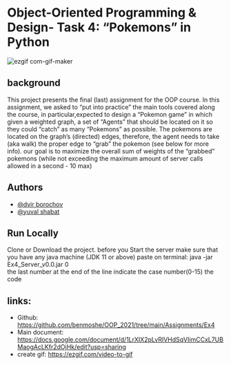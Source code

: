 
# Object-Oriented Programming & Design- Task 4: “Pokemons” in Python

![ezgif com-gif-maker](https://user-images.githubusercontent.com/73783656/148681714-d93afb4e-d9eb-4447-b2f8-424b6cb45b59.gif)

## background

This project presents the final (last) assignment for the OOP course.
In this assignment, we asked to “put into practice” the main tools covered along the course, in particular,expected to design a “Pokemon game” in which given a weighted graph,  a set of “Agents” that should be located on it so they could “catch” as many “Pokemons” as possible.
The pokemons are located on the graph’s (directed) edges, therefore, the agent needs to take (aka walk)  the proper edge to “grab” the pokemon (see below for more info). 
our goal is to maximize the overall sum of weights of the “grabbed” pokemons (while not exceeding the maximum amount of server calls allowed in a second - 10 max)

## Authors

- [@dvir borochov](https://github.com/dvirbo)
- [@yuval shabat](https://github.com/yuvili)


## Run Locally

Clone or Download the project.
before you Start the server make sure that you have any java machine (JDK 11 or above)
paste on terminal:
    java -jar Ex4_Server_v0.0.jar 0  
 the last number at the end of the line indicate the case number(0-15)
 the code
 





## links:
*  Github: https://github.com/benmoshe/OOP_2021/tree/main/Assignments/Ex4
*  Main document: https://docs.google.com/document/d/1LrXIX2pLvRIVHdSqVIimCCxL7UBMaogAcLKfr2dOjHk/edit?usp=sharing
* create gif: https://ezgif.com/video-to-gif
